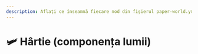 ```yaml
---
description: Aflați ce înseamnă fiecare nod din fișierul paper-world.yml.
---
```


# 🛩️ Hârtie (componența lumii)
